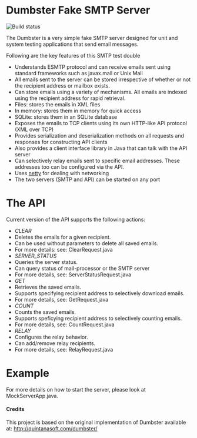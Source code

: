Dumbster Fake SMTP Server
=========================
![Build status](https://travis-ci.org/saksham/dumbster.svg)

The Dumbster is a very simple fake SMTP server designed for unit and system testing applications that send email messages.

Following are the key features of this SMTP test double

* Understands ESMTP protocol and can receive emails sent using standard frameworks such as javax.mail or Unix Mail
* All emails sent to the server can be stored irrespective of whether or not the recipient address or mailbox exists.
* Can store emails using a variety of mechanisms. All emails are indexed using the recipient address for rapid retrieval.
 * Files: stores the emails in XML files
 * In memory: stores them in memory for quick access
 * SQLite: stores them in an SQLite database 
* Exposes the emails to TCP clients using its own HTTP-like API protocol (XML over TCP)
* Provides serialization and deserialization methods on all requests and responses for constructing API clients
* Also provides a client interface library in Java that can talk with the API server
* Can selectively relay emails sent to specific email addresses. These addresses too can be configured via the API.
* Uses [netty](http://netty.io) for dealing with networking 
* The two servers (SMTP and API) can be started on any port


The API
=======
Current version of the API supports the following actions:

* *CLEAR*
 * Deletes the emails for a given recipient.
 * Can be used without parameters to delete all saved emails.
 * For more details: see: ClearRequest.java
* *SERVER_STATUS*
 * Queries the server status.
 * Can query status of mail-processor or the SMTP server
 * For more details, see: ServerStatusRequest.java
* *GET*
 * Retrieves the saved emails.
 * Supports specifying recipient address to selectively download emails.
 * For more details, see: GetRequest.java
* *COUNT*
 * Counts the saved emails.
 * Supports speficying recipient address to selectively counting emails.
 * For more details, see: CountRequest.java
* *RELAY*
 * Configures the relay behavior.
 * Can add/remove relay recipients.
 * For more details, see: RelayRequest.java

Example
=======
For more details on how to start the server, please look at MockServerApp.java.

#### Credits
This project is based on the original implementation of Dumbster available at: http://quintanasoft.com/dumbster/
